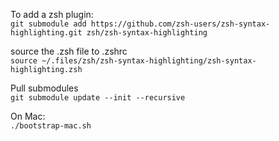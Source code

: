 To add a zsh plugin:  
`git submodule add https://github.com/zsh-users/zsh-syntax-highlighting.git zsh/zsh-syntax-highlighting`

source the .zsh file to .zshrc  
`source ~/.files/zsh/zsh-syntax-highlighting/zsh-syntax-highlighting.zsh`

Pull submodules  
`git submodule update --init --recursive`

On Mac:  
`./bootstrap-mac.sh`